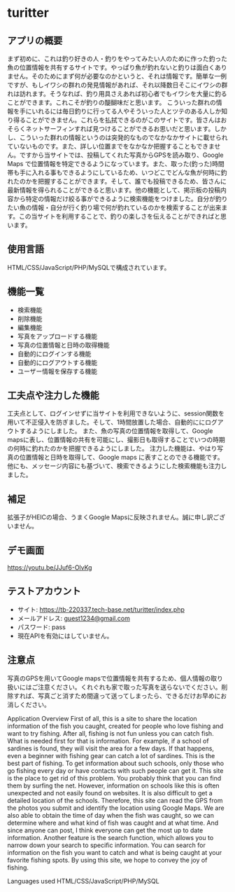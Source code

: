 # turitter
## アプリの概要
まず初めに、これは釣り好きの人・釣りをやってみたい人のために作った釣った魚の位置情報を共有するサイトです。やっぱり魚が釣れないと釣りは面白くありません。そのためにまず何が必要なのかというと、それは情報です。簡単な一例ですが、もしイワシの群れの発見情報があれば、それ以降数日そこにイワシの群れは訪れます。そうなれば、釣り用具さえあれば初心者でもイワシを大量に釣ることができます。これこそが釣りの醍醐味だと思います。
こういった群れの情報を手にいれるには毎日釣りに行ってる人やそういった人とツテのある人しか知り得ることができません。これらを払拭できるのがこのサイトです。皆さんはおそらくネットサーフィンすれば見つけることができるお思いだと思います。しかし、こういった群れの情報というのは突発的なものでなかなかサイトに載せられていないものです。また、詳しい位置までをなかなか把握することもできません。ですから当サイトでは、投稿してくれた写真からGPSを読み取り、Google Maps で位置情報を特定できるようになっています。また、取った(釣った)時間帯も手に入れる事もできるようにしているため、いつどこでどんな魚が何時に釣れたのかを把握することができます。そして、誰でも投稿できるため、皆さんに最新情報を得られることができると思います。他の機能として、掲示板の投稿内容から特定の情報だけ絞る事ができるように検索機能をつけました。自分が釣りたい魚の情報・自分が行く釣り場で何が釣れているのかを検索することが出来ます。この当サイトを利用することで、釣りの楽しさを伝えることができればと思います。

## 使用言語
HTML/CSS/JavaScript/PHP/MySQLで構成されています。



## 機能一覧
- 検索機能
- 削除機能
- 編集機能
- 写真をアップロードする機能
- 写真の位置情報と日時の取得機能
- 自動的にログインする機能
- 自動的にログアウトする機能
- ユーザー情報を保存する機能

## 工夫点や注力した機能
工夫点として、ログインせずに当サイトを利用できないように、session関数を用いて不正侵入を防ぎました。そして、1時間放置した場合、自動的ににログアウトするようにしました。
また、魚の写真の位置情報を取得して、Google mapsに表し、位置情報の共有を可能にし、撮影日も取得することでいつの時期の何時に釣れたのかを把握できるようにしました。
注力した機能は、やはり写真の位置情報と日時を取得して、Google maps に表すことのできる機能です。
他にも、メッセージ内容にも基づいて、検索できるようにした検索機能も注力しました。

## 補足
拡張子がHEICの場合、うまくGoogle Mapsに反映されません。誠に申し訳ございません。

## デモ画面
https://youtu.be/JJuf6-OlvKg

## テストアカウント
- サイト: https://tb-220337.tech-base.net/turitter/index.php
- メールアドレス: guest1234@gmail.com
- パスワード: pass
- 現在APIを有効にはしていません。

## 注意点
写真のGPSを用いてGoogle mapsで位置情報を共有するため、個人情報の取り扱いにはご注意ください。くれぐれも家で取った写真を送らないでください。削除すれば、写真ごと消すため間違って送ってしまったら、できるだけお早めにお消しください。

Application Overview
First of all, this is a site to share the location information of the fish you caught, created for people who love fishing and want to try fishing. After all, fishing is not fun unless you can catch fish. What is needed first for that is information. For example, if a school of sardines is found, they will visit the area for a few days. If that happens, even a beginner with fishing gear can catch a lot of sardines. This is the best part of fishing. To get information about such schools, only those who go fishing every day or have contacts with such people can get it. This site is the place to get rid of this problem. You probably think that you can find them by surfing the net. However, information on schools like this is often unexpected and not easily found on websites. It is also difficult to get a detailed location of the schools. Therefore, this site can read the GPS from the photos you submit and identify the location using Google Maps. We are also able to obtain the time of day when the fish was caught, so we can determine where and what kind of fish was caught and at what time. And since anyone can post, I think everyone can get the most up to date information. Another feature is the search function, which allows you to narrow down your search to specific information. You can search for information on the fish you want to catch and what is being caught at your favorite fishing spots. By using this site, we hope to convey the joy of fishing.

Languages used
HTML/CSS/JavaScript/PHP/MySQL
